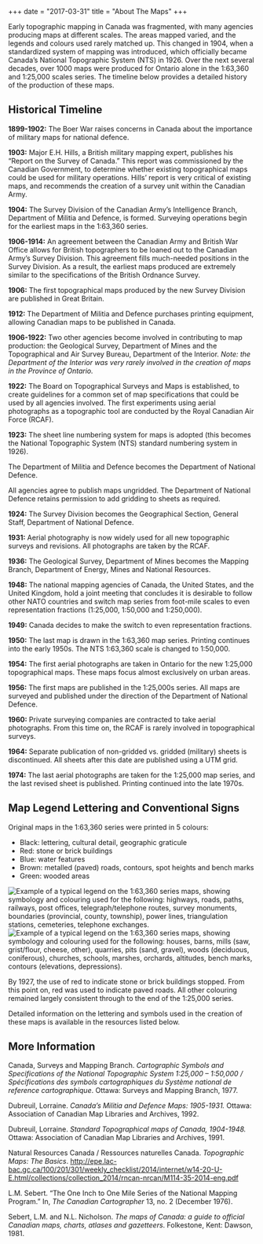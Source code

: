 +++
date = "2017-03-31"
title = "About The Maps"
+++

Early topographic mapping in Canada was fragmented, with many agencies producing maps at different scales. The areas mapped varied, and the legends and colours used rarely matched up. This changed in 1904, when a standardized system of mapping was introduced, which officially became Canada’s National Topographic System (NTS) in 1926. Over the next several decades, over 1000 maps were produced for Ontario alone in the 1:63,360 and 1:25,000 scales series. The timeline below provides a detailed history of the production of these maps.


## Historical Timeline

**1899-1902:** The Boer War raises concerns in Canada about the importance of military maps for national defence.

**1903:** Major E.H. Hills, a British military mapping expert, publishes his “Report on the Survey of Canada.” This report was commissioned by the Canadian Government, to determine whether existing topographical maps could be used for military operations. Hills’ report is very critical of existing maps, and recommends the creation of a survey unit within the Canadian Army.

**1904:** The Survey Division of the Canadian Army’s Intelligence Branch, Department of Militia and Defence, is formed. Surveying operations begin for the earliest maps in the 1:63,360 series.

**1906-1914:** An agreement between the Canadian Army and British War Office allows for British topographers to be loaned out to the Canadian Army’s Survey Division. This agreement fills much-needed positions in the Survey Division. As a result, the earliest maps produced are extremely similar to the specifications of the British Ordnance Survey.

**1906:** The first topographical maps produced by the new Survey Division are published in Great Britain.

**1912:** The Department of Militia and Defence purchases printing equipment, allowing Canadian maps to be published in Canada.

**1906-1922:** Two other agencies become involved in contributing to map production: the Geological Survey, Department of Mines and the Topographical and Air Survey Bureau, Department of the Interior. _Note: the Department of the Interior was very rarely involved in the creation of maps in the Province of Ontario._

**1922:** The Board on Topographical Surveys and Maps is established, to create guidelines for a common set of map specifications that could be used by all agencies involved.
The first experiments using aerial photographs as a topographic tool are conducted by the Royal Canadian Air Force (RCAF).

**1923:** The sheet line numbering system for maps is adopted (this becomes the National Topographic System (NTS) standard numbering system in 1926).

The Department of Militia and Defence becomes the Department of National Defence.

All agencies agree to publish maps ungridded. The Department of National Defence retains permission to add gridding to sheets as required.

**1924:** The Survey Division becomes the Geographical Section, General Staff, Department of National Defence.

**1931:** Aerial photography is now widely used for all new topographic surveys and revisions. All photographs are taken by the RCAF.

**1936:** The Geological Survey, Department of Mines becomes the Mapping Branch, Department of Energy, Mines and National Resources.

**1948:** The national mapping agencies of Canada, the United States, and the United Kingdom, hold a joint  meeting that concludes it is desirable to follow other NATO countries and switch map series from foot-mile scales to even representation fractions (1:25,000, 1:50,000 and 1:250,000).

**1949:** Canada decides to make the switch to even representation fractions.

**1950:** The last map is drawn in the 1:63,360 map series. Printing continues into the early 1950s.
The NTS 1:63,360 scale is changed to 1:50,000.

**1954:** The first aerial photographs are taken in Ontario for the new 1:25,000 topographical maps. These maps focus almost exclusively on urban areas.

**1956:** The first maps are published in the 1:25,000s series. All maps are surveyed and published under the direction of the Department of National Defence.

**1960:** Private surveying companies are contracted to take aerial photographs. From this time on, the RCAF is rarely involved in topographical surveys.

**1964:** Separate publication of non-gridded vs. gridded (military) sheets is discontinued. All sheets after this date are published using a UTM grid.

**1974:** The last aerial photographs are taken for the 1:25,000 map series, and the last revised sheet is published. Printing continued into the late 1970s.

## Map Legend Lettering and Conventional Signs

Original maps in the 1:63,360 series were printed in 5 colours:

* Black: lettering, cultural detail, geographic graticule
* Red: stone or brick buildings
* Blue: water features
* Brown: metalled (paved) roads, contours, spot heights and bench marks
* Green: wooded areas

<img class= "img-responsive" src="../img/legend-63k-1.png" alt="Example of a typical legend on the 1:63,360 series maps, showing symbology and colouring used for the following: highways, roads, paths, railways, post offices, telegraph/telephone routes, survey monuments, boundaries (provincial, county, township), power lines, triangulation stations, cemeteries, telephone exchanges.">

<img class= "img-responsive" src="../img/legend-63k-2.png" alt="Example of a typical legend on the 1:63,360 series maps, showing symbology and colouring used for the following: houses, barns, mills (saw, grist/flour, cheese, other), quarries, pits (sand, gravel), woods (deciduous, coniferous), churches, schools, marshes, orchards, altitudes, bench marks, contours (elevations, depressions).">

By 1927, the use of red to indicate stone or brick buildings stopped. From this point on, red was used to indicate paved roads. All other colouring remained largely consistent through to the end of the 1:25,000 series.

Detailed information on the lettering and symbols used in the creation of these maps is available in the resources listed below.

## More Information

Canada, Surveys and Mapping Branch. _Cartographic Symbols and Specifications of the National Topographic System 1:25,000 – 1:50,000 / Spécifications des symbols cartographiques du Système national de reference cartographique_. Ottawa: Surveys and Mapping Branch, 1977.

Dubreuil, Lorraine. _Canada’s Militia and Defence Maps: 1905-1931._ Ottawa: Association of Canadian Map Libraries and Archives, 1992.

Dubreuil, Lorraine. _Standard Topographical maps of Canada, 1904-1948._ Ottawa: Association of Canadian Map Libraries and Archives, 1991.

Natural Resources Canada / Ressources naturelles Canada. _Topographic Maps: The Basics_. http://epe.lac-bac.gc.ca/100/201/301/weekly_checklist/2014/internet/w14-20-U-E.html/collections/collection_2014/rncan-nrcan/M114-35-2014-eng.pdf

L.M. Sebert. “The One Inch to One Mile Series of the National Mapping Program.” In, _The Canadian Cartographer_ 13, no. 2 (December 1976).

Sebert, L.M. and N.L. Nicholson. _The maps of Canada: a guide to official Canadian maps, charts, atlases and gazetteers_. Folkestone, Kent: Dawson, 1981.
